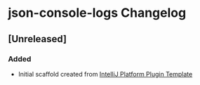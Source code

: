 <!-- Keep a Changelog guide -> https://keepachangelog.com -->

# json-console-logs Changelog

## [Unreleased]
### Added
- Initial scaffold created from [IntelliJ Platform Plugin Template](https://github.com/JetBrains/intellij-platform-plugin-template)
